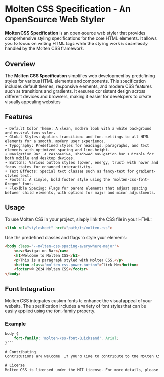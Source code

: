 # Molten CSS Specification - An OpenSource Web Styler
<b>Molten CSS Specification</b> is an open-source web styler that provides comprehensive styling specifications for the core HTML elements. It allows you to focus on writing HTML tags while the styling work is seamlessly handled by the Molten CSS framework.

## Overview
The <b>Molten CSS Specification</b> simplifies web development by predefining styles for various HTML elements and components. This specification includes default themes, responsive elements, and modern CSS features such as transitions and gradients. It ensures consistent design across different devices and browsers, making it easier for developers to create visually appealing websites.

## Features
    • Default Color Theme: A clean, modern look with a white background and neutral text color.
    • Global Styles: Applies transitions and font settings to all HTML elements for a smooth, modern user experience.
    • Typography: Predefined styles for headings, paragraphs, and text elements with optimized spacing and line-height.
    • Navigation Bar: A responsive, shadowed navigation bar suitable for both mobile and desktop devices.
    • Buttons: Various button styles (power, energy, trust) with hover and focus states for enhanced interactivity.
    • Text Effects: Special text classes such as fancy-text for gradient-styled text.
    • Footers: A simple, bold footer style using the 'molten-css-font-Oregon' font.
    • Flexible Spacing: Flags for parent elements that adjust spacing between child elements, with options for major and minor adjustments.
    
## Usage
To use Molten CSS in your project, simply link the CSS file in your HTML:
```html
<link rel="stylesheet" href="path/to/molten.css">
```

Use the predefined classes and flags to style your elements:
```html
<body class="--molten-css-spacing-everywhere-major">
    <nav>Navigation Bar</nav>
    <h1>Welcome to Molten CSS</h1>
    <p>This is a paragraph styled with Molten CSS.</p>
    <button class="molten-css-power-button">Click Me</button>
    <footer>© 2024 Molten CSS</footer>
</body>
```

## Font Integration
Molten CSS integrates custom fonts to enhance the visual appeal of your website. The specification includes a variety of font styles that can be easily applied using the font-family property.

### Example
```css
body {
    font-family: 'molten-css-font-Quicksand', Arial;
}```

# Contributing
Contributions are welcome! If you'd like to contribute to the Molten CSS Specification, please fork the repository and create a pull request with your changes.

# License
Molten CSS is licensed under the MIT License. For more details, please refer to the LICENSE file.
